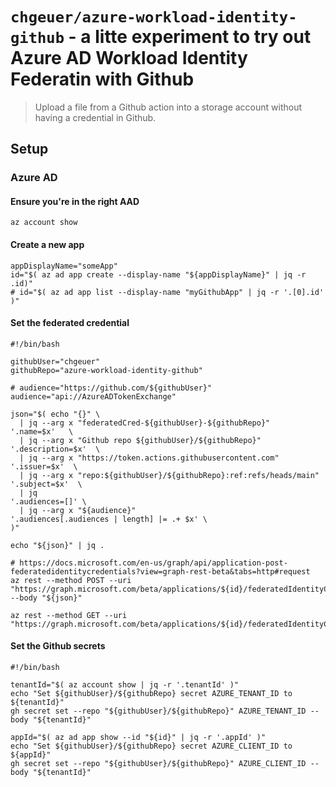 # `chgeuer/azure-workload-identity-github` - a litte experiment to try out Azure AD Workload Identity Federatin with Github

> Upload a file from a Github action into a storage account without having a credential in Github.

## Setup

### Azure AD

#### Ensure you're in the right AAD

```shell
az account show
```

#### Create a new app

```shell
appDisplayName="someApp"
id="$( az ad app create --display-name "${appDisplayName}" | jq -r .id)"
# id="$( az ad app list --display-name "myGithubApp" | jq -r '.[0].id' )"
```

#### Set the federated credential

```shell
#!/bin/bash

githubUser="chgeuer"
githubRepo="azure-workload-identity-github"

# audience="https://github.com/${githubUser}"
audience="api://AzureADTokenExchange"

json="$( echo "{}" \
  | jq --arg x "federatedCred-${githubUser}-${githubRepo}"            '.name=$x'   \
  | jq --arg x "Github repo ${githubUser}/${githubRepo}"              '.description=$x'  \
  | jq --arg x "https://token.actions.githubusercontent.com"          '.issuer=$x'  \
  | jq --arg x "repo:${githubUser}/${githubRepo}:ref:refs/heads/main" '.subject=$x'  \
  | jq                                                                '.audiences=[]' \
  | jq --arg x "${audience}"                                          '.audiences[.audiences | length] |= .+ $x' \
)"

echo "${json}" | jq .

# https://docs.microsoft.com/en-us/graph/api/application-post-federatedidentitycredentials?view=graph-rest-beta&tabs=http#request
az rest --method POST --uri "https://graph.microsoft.com/beta/applications/${id}/federatedIdentityCredentials/" --body "${json}"

az rest --method GET --uri "https://graph.microsoft.com/beta/applications/${id}/federatedIdentityCredentials/"
```

#### Set the Github secrets

```shell
#!/bin/bash

tenantId="$( az account show | jq -r '.tenantId' )"
echo "Set ${githubUser}/${githubRepo} secret AZURE_TENANT_ID to ${tenantId}"
gh secret set --repo "${githubUser}/${githubRepo}" AZURE_TENANT_ID --body "${tenantId}"

appId="$( az ad app show --id "${id}" | jq -r '.appId' )"
echo "Set ${githubUser}/${githubRepo} secret AZURE_CLIENT_ID to ${appId}"
gh secret set --repo "${githubUser}/${githubRepo}" AZURE_CLIENT_ID --body "${tenantId}"
```
